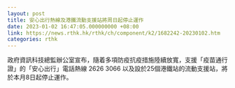 ```yaml
---
layout: post
title: 安心出行熱線及港鐵流動支援站將周日起停止運作
date: 2023-01-02 16:47:05.000000000 +08:00
link: https://news.rthk.hk/rthk/ch/component/k2/1682242-20230102.htm
categories: rthk
---
```


政府資訊科技總監辦公室宣布，隨着多項防疫抗疫措施陸續放寬，支援「疫苗通行證」的「安心出行」電話熱線 2626 3066 以及設於25個港鐵站的流動支援站，將於本月8日起停止運作。
